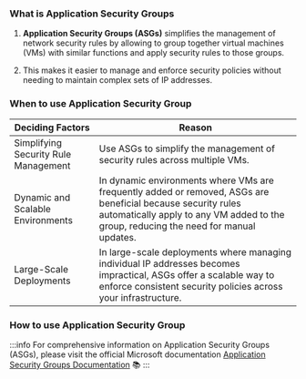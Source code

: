 ### What is Application Security Groups

1. **Application Security Groups (ASGs)** simplifies the management of network
   security rules by allowing to group together virtual machines (VMs) with
   similar functions and apply security rules to those groups.

2. This makes it easier to manage and enforce security policies without needing
   to maintain complex sets of IP addresses.

### When to use Application Security Group

| Deciding Factors                     | Reason                                                                                                                                                                                                |
| ------------------------------------ | ----------------------------------------------------------------------------------------------------------------------------------------------------------------------------------------------------- |
| Simplifying Security Rule Management | Use ASGs to simplify the management of security rules across multiple VMs.                                                                                                                            |
| Dynamic and Scalable Environments    | In dynamic environments where VMs are frequently added or removed, ASGs are beneficial because security rules automatically apply to any VM added to the group, reducing the need for manual updates. |
| Large-Scale Deployments              | In large-scale deployments where managing individual IP addresses becomes impractical, ASGs offer a scalable way to enforce consistent security policies across your infrastructure.                  |

### How to use Application Security Group

:::info 
For comprehensive information on Application Security Groups (ASGs),
please visit the official Microsoft documentation
[Application Security Groups Documentation](https://learn.microsoft.com/en-us/azure/virtual-network/application-security-groups)
📚 
:::
